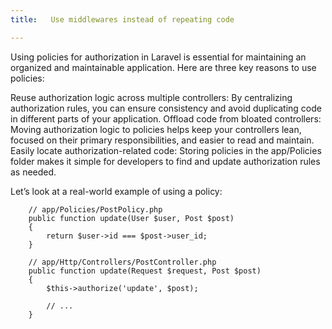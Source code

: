 ```yaml
---
title:   Use middlewares instead of repeating code

---
```

Using policies for authorization in Laravel is essential for maintaining an organized and maintainable application. Here are three key reasons to use policies:

Reuse authorization logic across multiple controllers: By centralizing authorization rules, you can ensure consistency and avoid duplicating code in different parts of your application.
Offload code from bloated controllers: Moving authorization logic to policies helps keep your controllers lean, focused on their primary responsibilities, and easier to read and maintain.
Easily locate authorization-related code: Storing policies in the app/Policies folder makes it simple for developers to find and update authorization rules as needed.

Let’s look at a real-world example of using a policy:

        // app/Policies/PostPolicy.php
        public function update(User $user, Post $post)
        {
            return $user->id === $post->user_id;
        }

        // app/Http/Controllers/PostController.php
        public function update(Request $request, Post $post)
        {
            $this->authorize('update', $post);

            // ...
        }




